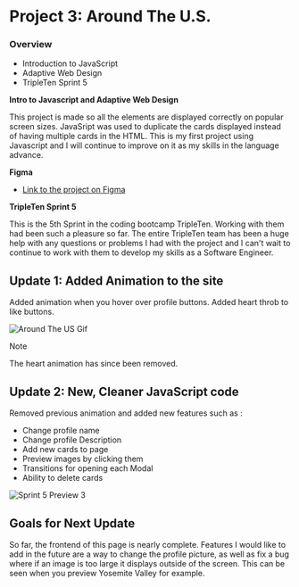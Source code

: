 # Project 3: Around The U.S.

### Overview

- Introduction to JavaScript
- Adaptive Web Design
- TripleTen Sprint 5

**Intro to Javascript and Adaptive Web Design**

This project is made so all the elements are displayed correctly on popular screen sizes. JavaSript was used to duplicate the cards displayed instead of having multiple cards in the HTML. This is my first project using Javascript and I will continue to improve on it as my skills in the language advance.

**Figma**

- [Link to the project on Figma](https://www.figma.com/file/ii4xxsJ0ghevUOcssTlHZv/Sprint-3%3A-Around-the-US?node-id=0%3A1)

**TripleTen Sprint 5**

This is the 5th Sprint in the coding bootcamp TripleTen. Working with them had been such a pleasure so far. The entire TripleTen team has been a huge help with any questions or problems I had with the project and I can't wait to continue to work with them to develop my skills as a Software Engineer.

## Update 1: Added Animation to the site

Added animation when you hover over profile buttons. Added heart throb to like buttons.

![Around The US Gif](https://github.com/ErickTgit/se_project_aroundtheus/assets/145604820/eae91fea-a5a2-49ef-b158-34d83ff07441)

> [!NOTE]
> The heart animation has since been removed.

## Update 2: New, Cleaner JavaScript code

Removed previous animation and added new features such as :

- Change profile name
- Change profile Description
- Add new cards to page
- Preview images by clicking them
- Transitions for opening each Modal
- Ability to delete cards

![Sprint 5 Preview 3](https://github.com/ErickTgit/se_project_aroundtheus/assets/145604820/4099f1d5-fe11-4cd9-b1b7-04f0bdc65156)

## Goals for Next Update

So far, the frontend of this page is nearly complete. Features I would like to add in the future are a way to change the profile picture, as well as fix a bug where if an image is too large it displays outside of the screen. This can be seen when you preview Yosemite Valley for example.
